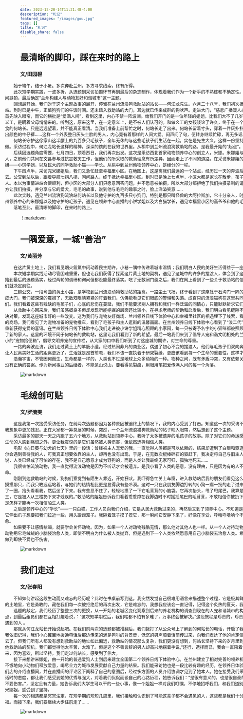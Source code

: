 ```yaml
---
date: 2023-12-20-14T11:21:48-4:00
desceription: "札记"
featured_images: "/images/gou.jpg"
tags: []
title: "札记"
disable_share: false
---
```


# 最清晰的脚印，踩在来时的路上
### 文/田园碧

<p style="width:1000px;margin-left: -50px;" >&emsp;&emsp;始于端午，结于小暑。多次奔赴兰州，多方寻求线索，终有所得。<br>&emsp;&emsp;此次短学期实践，一波多折，从选题到采访拍摄环节再到最后的杂志制作，体现着我们作为一个新手的不熟练和不确定性。选题三次变更，我们在变与不变之间斟酌，最后确定“兰州构建人与动物友好和谐城市”这一主题。<br>&emsp;&emsp;回想最开始，我们对于这个主题故事的展开，停留在兰州流浪狗救助站的站长——何江龙先生。六月二十八号，我们初次抵达位于徐家山的兰州流浪狗救助站。到时已是中午，正值狗狗们的午饭时间。还未踏入救助站的大门，耳边就已传来成群的狗吠声。走进大门，“慈悲广播暖人心，雨露宏施种播地”这一副红对联首先映入眼帘，而它的横批是“爱满人间”，看到这里，内心不禁一阵波澜。给我们开门的是一位年轻的姐姐，比我们大不了几岁。她说她父母并不知道她在这里做义工，是瞒着父母悄悄来的。听到这，原来这里，在一定意义上，是不被人们认可的。和做义工的女孩谈论了许久，终于在一个狗棚里看见了正在忙着为狗狗们喂食的何站长。只是远远望着，并不能真正看清。当我们准备上前帮忙之时，何站长走了出来。何站长留着寸头，穿着一件灰扑扑的磨损的黑色短袖、一条脏得看不出颜色的牛仔裤……这样一个外表整日灰头土脸的男人，内心竟有着那样的人间大爱。闷声问了句，便转身继续忙碌，再无多话。<br>&emsp;&emsp;何站长守护这徐家山这半腰上的九百多只毛孩子，全年无休的与这些毛孩子们生活在一起，实在是先生大义。这样一份坚持了十七年的初心，也实在是令人钦佩。采访过程中，何江龙站长这样的精神，深深的镌刻在我的世界里。从榆中到兰州流浪狗救助站的路，是我最开始的“起点”。<br>&emsp;&emsp;后续因选题角度需要，七月四日，顶着烈日，我们再次出发。这次是采访西北首家动物领养中心的创立人，米娜。米娜姐与何站长一样都是对动物心存善意的人，之前他们共同在文县参与过抗震救灾工作，但他们的所采取的救助理念有所差异，因而走上了不同的道路。在采访米娜姐的过程中，有幸认识到民大毕业的学姐——小饼学姐，以及民大的同学救助小猫——学长。从榆中到兰州动物领养中心，是缘分的一程。<br>&emsp;&emsp;下午四点半，采访完米娜姐后，我们又急忙赶至幸福里小区。在地图上，这是离我们最远的一个站点，经历过一天的奔波后，在摇晃的公交车上就能睡昏过去。公交到站以后，跟着导航七拐八拐，问问路人，终于抵达幸福里小区。到时已是晚上七点半，小区大都是家长在散步，孩子在小区嬉戏打闹以及一部分遛狗的人。本以为事情进站会很顺利，但小区的大部分人们只愿意回答问题，并不愿意被拍摄，所以大部分都拒绝了我们拍摄录制的请求。但小区遛狗的高爷爷确实是大方让我们拍摄，并分享与它的爱犬，毛毛的故事，说到他与毛毛的趣事之时，脸上洋溢笑意……<br>&emsp;&emsp;此次实践，遇见兰州流浪狗流浪站何站长以及他守护的九百多只小狗们，特别是那只叫怪兽的大阿拉斯加，它十分亲人，时常对人流露出憨憨的表情；遇见兰州领养中心的米娜姐以及她守护的毛孩子，遇见在领养中心直播的小饼学姐以及大白猫学长，遇见幸福里小区的高爷爷和他的毛毛、韩阿姨和她的布丁……<br>&emsp;&emsp;落笔至此，最清晰的脚印，在来时的路上。

！[markdown](/images/田.jpg)


# 一隅爱意，一城“善治”
### 文/黄丽芳
<p style="width:1000px;margin-left: -50px;" >&emsp;&emsp;在这片黄土地上，我们看见烟火氤氲中闪动着民生期许，小巷一隅中传递着城市温情；我们明白人民的美好生活得益于一座城市的“善治”。<br>&emsp;&emsp;本次短学期实践活动尽管困难重重，但也让我们获得了探索这片黄土地的契机，遇见了这城中的许多的摆渡人，体会到了这座城的温情。从实践活动的选题开始到最后的选题落实，经过两轮的调研和询问但都没能最终落实。吃了无数闭门羹之后，我们在网上看到了一些关于救助站的信息，在打通了何站长的电话之后我们就决定前往。<br>&emsp;&emsp;三趟公交，一段弯曲的黄土小路，是学校到兰州流浪动物救助站的距离。一路尘土飞扬，终于看到了这座处于石沟门一隅的救助站。敲开贴着“爱满人间”的铁皮大门，我们被深深的震撼了，无数双眼睛紧紧的盯着我们，仿佛能看见它们眼底的警惕和失落。成百只的流浪猫狗在这里共同生活，何站长一刻不歇地照顾着它们。我们看着这些有残缺的毛孩子们，心底的悲伤在蔓延，我们不能要求别人拥有和我们一样泛滥的同情心，只能默默祈求它们下辈子拥有一个好主人。<br>&emsp;&emsp;从救助中心回来后，我们虽感概良多但却发现所能挖掘的层面还比较小，在寻求老师的帮助和启发后，我们明白看见缝隙不能只说缝隙，更要看到一些新的解决对策，发现这座城市好的一些改变。这为我们与宠物友好商场、兰州领养日线下体验中心和幸福里社区的相遇埋下了线索，看到了城市温情和“善治”。走进繁华的商场，我们看见了为宠物准备的宠物推车，看到了毛孩子和主人逛街的温馨画面。在兰州领养日线下体验中心看到了“浪二代”们幸福的小家园，听到了毛孩子们重新获得宠爱的喜讯。在兰州领养日线下体验中心我们走进被小饼学姐精心照顾的小家园，每一只被寄予名字的小猫咪都被照顾得很好，全国领养日为它们寻找到了新的家人。这里的环境不同于何站长的救助站，这里让我们看到了新的希望。最后一站我们来到了倡导人宠和谐文明相处的兰州幸福里社区，在这里我们看到小小的“宠物拾便箱”，倡导文明养宠的宣传栏，从大家的口中我们听到了对这座城的期许，对生命的尊重。<br>&emsp;&emsp;一路的奔波走访，我们走过黄土上的羊肠小道，经过热闹非凡的商业区，偶遇了初心不变的摆渡人，他们与毛孩子们双向奔赴，让这座城市出现了新的生机，让人民离美好生活的距离更近了。生活就是昂首前瞻，我们不该一直执着于研究裂缝，更应该看到每一个生命的重要性，这样才能使社会循环发展，不断进步。<br>&emsp;&emsp;浩瀚宇宙，不管因何而生，生命都是一样的，人类也不过是地球上众多动物的一种。物种之间，既有矛盾冲突，又有依赖关系。我们该如何与物种相处，也许没有正确的答案。作为新闻事业的后继者，不能见山说山，要看得见裂痕，用眼用笔把爱传满人间的每一个角落。

![markdown](/images/黄.jpg/)


# 毛绒创可贴
### 文/罗漪雯
<p style="width:1000px;margin-left: -50px;" >&emsp;&emsp;这是我第一次接受采访任务，在前两次选题都因为各种原因被迫终止的情况下，我的内心受到了打击。知道这一次的采访不会那么简单，只是没想到，现实比我想象中更加残忍。正在大家都一筹莫展的时候，突然，一个兰州流浪猫狗救助站的帖子映入眼帘，然后想到了这个主题。<br>&emsp;&emsp;采访最多的那天一天之内跑了五六个地方，从救助站到领养中心，我听了太多被遗弃的毛孩子的故事。除了对它们的命运感到不公，对那些抛弃和伤害这些小生命的人感到痛恨之外，更让我震惊的是它们虽然被人类伤害，但依然选择相信人类。<br>&emsp;&emsp;电影《向日葵与幼犬的七天》里的一段话：曾经被主人宠爱的我，一直觉得人类都是可以依赖的，结果却遭到了白眼和驱逐，遭到了人类残忍的对待，但我偶尔会遇到善待我的人，可我真正想要依靠的主人，却再也没有出现，于是，在无数次棍棒碎石的驱赶下，我决定将自己与旧主人的回忆封印起来，因为对于我来说，人类已经成了可怕的存在，我不是自己愿意才成为野狗的，而是人类让我最终无家可归，孤独地死去……<br>&emsp;&emsp;我很害怕流浪动物，我一直觉得流浪动物是因为不听话才会被遗弃。是我小看了人类的恶意，没有理由，只是因为有的人不尊重生命才会狠心抛弃另一条生命。<br>&emsp;&emsp;刚刚到达救助站的时候，狗狗们察觉到有陌生人靠近，开始狂吠，我吓得急忙关上车窗，进入救助站后我的朋友们看见这么多的毛孩子非常的激动，摸摸这只摸摸那只，而我只敢远远站着，与她们的热情相比更是显得我有些冷漠。这时一只在我朋友脚边打转的小狗一瘸一拐的走了过来，它晃晃悠悠的走到了我的脚边嗅了一圈，抬头看看我，然后坐了下来。我有些忍不住了，轻轻地摸了一下它毛茸茸的小脑袋。它再次抬头，甩了甩尾巴，我算是正式交上了一个新朋友。“它叫三三，它是被人从三楼扔下来才残疾的。”救助站的姐姐告诉我们看着乖乖蹲在我脚边时不时摇摇尾巴的毛茸茸，不敢相信你被扔下楼时是怎样的绝望，也无法想象你是怎样才能再一次相信陌生人类。<br>&emsp;&emsp;之后是领养中心的“学长”——一只白猫。工作人员向我们介绍，它是从民大救助过来的，再然后又到了领养中心。不知道是不是闻到了我们身上熟悉的气味，它伸出爪子想要把我们拉近一些，用头蹭蹭笼子。我隔着笼子摸了摸它，那一瞬间它安静下来了，好像在享受，呼噜呼噜响个不停，我也在它的呼噜声中得到了治愈。<br>&emsp;&emsp;如果要不让感情枯竭，就要学会关怀动物。因为，如果一个人对动物残酷无情，那么他对其他人也一样。从一个人对待动物的态度中，我们可以略晓其心。小动物用它毛绒绒的小脑袋治愈人类，即使不明白为什么被人类抛弃，但是遇到下一个人类依然愿意用自己小脑袋去治愈人类。希望大家都能对动物多一点点包容，做到即使不爱也不伤害。

![markdown](/images/luo.jpg)


# 我们走过
### 文/张春阳
<p style="width:1000px;margin-left: -50px;" >&emsp;&emsp;不知如何讲起这段生动而又难忘的经历呢？此时在书桌前写到这，我突然发觉自己很难用语言来描述整个过程，它是极其鲜活的，藏在我们走过的每一寸兰州的土地里，它是勇敢的，藏在我们每一次被拒绝后的再次出发，它是难忘的，我想我应该会一直记得，记得这个炙热的夏天，我们一起经历的一切。<br>&emsp;&emsp;选题的敲定，我们经历了整整三次的更换，从一开始的老城区变化观察到后来的养老机构的调查到现在的人宠和谐城市的构建，我们甚至一天最多跑了六个地点，到最后组员们都在互相打趣着说，：“这次短学期过后，我们啥都不怕有多难了，万事终会被解决。”这段旅程是珍贵的，珍贵的不仅仅是我们的努力，还有我们遇到的人 。<br>&emsp;&emsp;那就从何江龙站长开始说起吧。在我们前两次的选题都被推翻后，我们拨打了从公众号上了解到的何站长的电话，开启了我们的第三个选题的调研采访之路。我依旧记得，我们小心翼翼地拨通电话后那边传来的满是狗叫的背景音，低沉的男声顺着话筒传过来，向我们表达了他的肯定信息。于是，第二天我们放心大胆地去了。但我们所有人都没有想到救助站的地址如此偏远，救助站的情况那么复杂，我们更没有想到，何站长坚持下来的岁月里到底有多伟大，在我们采访中了解到他救助站的契机，我们都觉得他太辛苦，太难了。但是这个不善言辞的男人却高兴地摆着手说,“还行，选择而已，我会一直陪着他们。”我们当时被震撼得说不出话来，因为喜欢，所以坚持，我们走过何站长，感受到了伟大。<br>&emsp;&emsp;接下来想讲米娜姐，由一开始的普通爱狗人士到后来建立全国第二个领养日线下体验中心，在兰州建立了相对完善的领养机构和环节，这都是她多年以来坚持不懈地向小动物们释放爱意，竭尽全力为城市发展贡献自己力量的结果。我们能采访她也是一段比较有趣的经历，在领养日体验店不开门的情况下，我们进入了他们店的介绍直播间，并在直播间的评论区下阐释了自己的意图后，经过多方面的人员介绍协调才见到了她本人。她在接受我们采访时，无论是整个人的气场还是讲话时的态度，都让我们感受到她的优秀与强大，对着我们侃侃而谈自己的心路历程，她告诉我们：“是很有意义的，也是很自豪的。希望大家都能善待这些动物，不要伤害。”，坚定且有力量，她告诉我们大学生可以干的一些小事，像一个姐姐一样对我们叮嘱，不停地招呼我们，和我们道别，因为存在，所以美好，我们走过米娜姐，感受到了坚持。<br>&emsp;&emsp;每一次的相遇都是冥冥注定，在短学期的短短几周里，我们接触和认识到了可能这辈子都不会遇见的人，这些都是我们十分宝贵的经验，我们走过，所以幸福。而接下来，我们要继续大步往前走了……

![markdown](/images/zhang.jpg)

